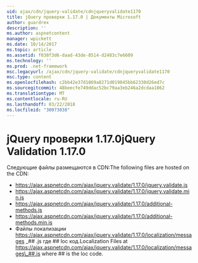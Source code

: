 ```yaml
---
uid: ajax/cdn/jquery-validate/cdnjqueryvalidate1170
title: jQuery проверки 1.17.0 | Документы Microsoft
author: guardrex
description: ''
ms.author: aspnetcontent
manager: wpickett
ms.date: 10/14/2017
ms.topic: article
ms.assetid: f038f3d6-daad-43de-8514-d2483c7e6609
ms.technology: ''
ms.prod: .net-framework
msc.legacyurl: /ajax/cdn/jquery-validate/cdnjqueryvalidate1170
msc.type: content
ms.openlocfilehash: c2bb42e37d1869a8271d019845bb62330d26ed7c
ms.sourcegitcommit: 48beecfe749ddac52bc79aa3eb246a2dcdaa1862
ms.translationtype: MT
ms.contentlocale: ru-RU
ms.lasthandoff: 03/22/2018
ms.locfileid: "30073038"
---
```

<a name="jquery-validation-1170"></a><span data-ttu-id="91688-102">jQuery проверки 1.17.0</span><span class="sxs-lookup"><span data-stu-id="91688-102">jQuery Validation 1.17.0</span></span>
====================
<span data-ttu-id="91688-103">Следующие файлы размещаются в CDN:</span><span class="sxs-lookup"><span data-stu-id="91688-103">The following files are hosted on the CDN:</span></span>

- https://ajax.aspnetcdn.com/ajax/jquery.validate/1.17.0/jquery.validate.js
- https://ajax.aspnetcdn.com/ajax/jquery.validate/1.17.0/jquery.validate.min.js
- https://ajax.aspnetcdn.com/ajax/jquery.validate/1.17.0/additional-methods.js
- https://ajax.aspnetcdn.com/ajax/jquery.validate/1.17.0/additional-methods.min.js
- <span data-ttu-id="91688-104">Файлы локализации https://ajax.aspnetcdn.com/ajax/jquery.validate/1.17.0/localization/messages \_## .js где ## loc код.</span><span class="sxs-lookup"><span data-stu-id="91688-104">Localization Files at https://ajax.aspnetcdn.com/ajax/jquery.validate/1.17.0/localization/messages\_##.js where ## is the loc code.</span></span>

